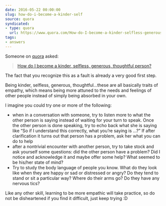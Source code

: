 ```yaml
---
date: 2016-05-22 00:00:00
slug: how-do-i-become-a-kinder-self
source: quora
syndicated:
- type: quora
  url: https://www.quora.com/How-do-I-become-a-kinder-selfless-generous-thoughtful-person/answer/Roy-Tang
tags:
- answers
---
```


Someone on [quora](https://quora.com) asked:

> [How do I become a kinder, selfless, generous, thoughtful person?](https://www.quora.com/How-do-I-become-a-kinder-selfless-generous-thoughtful-person/answer/Roy-Tang)


The fact that you recognize this as a fault is already a very good first step.

Being kinder, selfless, generous, thoughtful…these are all basically traits of empathy, which means being more attuned to the needs and feelings of other people instead of simply being absorbed in your own.

I imagine you could try one or more of the following:</p><ul><li>when in a conversation with someone, try to listen more to what the other person is saying instead of waiting for your turn to speak. Once the other person is done speaking, try to echo back what she is saying like “So if I understand this correctly, what you’re saying is …?” If after clarification it turns out that person has a problem, ask her what you can do to help</li><li>after a nontrivial encounter with another person, try to take stock and ask yourself some questions: did the other person have a problem? Did I notice and acknowledge it and maybe offer some help? What seemed to be his/her state of mind?</li><li>Try to study the body language of people you know. What do they look like when they are happy or sad or distressed or angry? Do they tend to stand or sit a particular way? Where do their arms go? Do they have any nervous tics?</li></ul><p class="ui_qtext_para u-ltr u-text-align--start">Like any other skill, learning to be more empathic will take practice, so do not be disheartened if you find it difficult, just keep trying :D